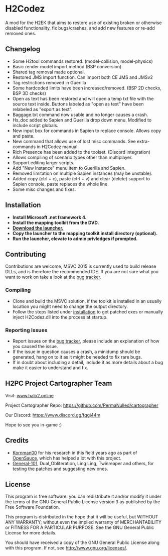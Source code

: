 # H2Codez
A mod for the H2EK that aims to restore use of existing broken or otherwise disabled functionality,
fix bugs/crashes, and add new features or re-add removed ones.

## Changelog ##
* Some H2tool commands restored. (model-collision, model-physics)
* Basic render model import method (BSP conversion)
* Shared tag removal made optional.
* Restored JMS import function. Can import both CE JMS and JMSv2
* Tag restrictions removed in Guerilla
* Some hardcoded limits have been increased/removed. (BSP 2D checks, BSP 3D checks)
* Open as text has been restored and will open a temp txt file with the source text inside. Buttons labeled as "open as text" have been relabeled as "export as text".
* Baggage.txt command now usable and no longer causes a crash.
* Hs_doc added to Sapien and Guerilla drop down menu. Modified to include script globals.
* New input box for commands in Sapien to replace console. Allows copy and paste.
* New command that allows use of lost misc commands. See extra-commands in H2Codez manual.
* Rich Presence has been added to the toolset. (Discord integration)
* Allows compiling of scenario types other than multiplayer.
* Support editing larger scripts.
* Add "New Instance" menu item to Guerilla and Sapien.
* Removed limitation on multiple Sapien instances (may be unstable).
* Added copy (ctrl + c), paste (ctrl + v) and clear (delete) support to Sapien console, paste replaces the whole line.
* Some misc changes and fixes.

## Installation
* __Install Microsoft .net framework 4.__
* __Install the mapping toolkit from the DVD.__
* __[Download the launcher.](https://ci.appveyor.com/api/projects/num0005/h2-toolkit-launcher/artifacts/Launcher/bin/Release/H2CodezLauncher.exe
)__
* __Copy the launcher to the mapping toolkit install directory (optional).__
* __Run the launcher, elevate to admin privledges if prompted.__

## Contributing ##
Contributions are welcome, MSVC 2015 is currently used to build release DLLs, and is therefore the recommended IDE.
If you are not sure what you want to work on take a look at the [bug tracker](https://github.com/Himanshu-01/H2Codez/issues).
### Compiling ###
* Clone and build the MSVC solution, if the toolkit is installed in an usually location you might need to change the output directory.
* Follow the steps listed under [installation](#installation) to get patched exes or manually inject H2Codez.dll into the process at startup.
### Reporting Issues ###
* Report issues on the [bug tracker](https://github.com/Himanshu-01/H2Codez/issues/new), please include an explanation of how you caused the issue.
* If the issue in question causes a crash, a minidump should be generated, hang on to it as it might be needed to fix rare bugs.
* If in doubt about including a detail, include it as more details about a bug make it easier to understand and fix.

## H2PC Project Cartographer Team ##
Visit: www.halo2.online 

Project Cartographer Repo: https://github.com/PermaNulled/cartographer

Our Discord: https://www.discord.gg/fqgj44m

Hope to see you in-game :)

## Credits ##
* [Kornman00](https://github.com/KornnerStudios) for his research in this field years ago as part of [OpenSauce](https://bitbucket.org/KornnerStudios/opensauce-release/wiki/Home), which has helped a lot with this project.
* [General-101](https://github.com/General-101), Dual_Obliteration, Ling Ling, Twinreaper and others, for testing the patches and suggesting new ones.

## License ##
This program is free software: you can redistribute it and/or modify
it under the terms of the GNU General Public License version 3 as published by
the Free Software Foundation.

This program is distributed in the hope that it will be useful,
but WITHOUT ANY WARRANTY; without even the implied warranty of
MERCHANTABILITY or FITNESS FOR A PARTICULAR PURPOSE.  See the
GNU General Public License for more details.

You should have received a copy of the GNU General Public License
along with this program.  If not, see http://www.gnu.org/licenses/.
